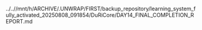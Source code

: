../..//mnt/h/ARCHIVE/.UNWRAP/FIRST/backup_repository/learning_system_fully_activated_20250808_091854/DuRiCore/DAY14_FINAL_COMPLETION_REPORT.md